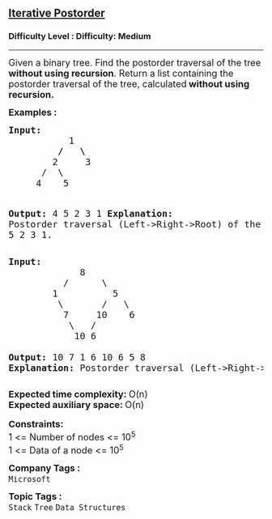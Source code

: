 <h2><a href="https://www.geeksforgeeks.org/problems/postorder-traversal-iterative/1?page=5&category=Tree&sortBy=submissions">Iterative Postorder</a></h2><h3>Difficulty Level : Difficulty: Medium</h3><hr><div class="problems_problem_content__Xm_eO"><p><span style="font-size: 18px;">Given a binary tree. Find the postorder traversal of the tree <strong>without using recursion</strong>. R</span><span style="font-size: 18px;">eturn a list containing the postorder traversal of the tree, calculated</span><strong style="font-size: 18px;">&nbsp;without using recursion.</strong></p>
<p><span style="font-size: 18px;"><strong>Examples :</strong></span></p>
<pre><span style="font-size: 18px;"><strong>Input:</strong>
<strong>           </strong>1
<strong>         /   \</strong>
        2     3
      /  \
     4    5

<strong>Output: </strong>4 5 2 3 1
<strong>Explanation: </strong>Postorder traversal (Left-&gt;Right-&gt;Root) of the tree is 4 5 2 3 1.
</span></pre>
<pre><span style="font-size: 18px;"><strong>Input:</strong>
             8
          /      \
        1          5
         \       /   \
          7     10    6
           \   /
&nbsp;           10 6

<strong>Output: </strong>10 7 1 6 10 6 5 8&nbsp;
<strong>Explanation: </strong>Postorder traversal (Left-&gt;Right-&gt;Root) of the tree is 10 7 1 6 10 6 5 8 .</span></pre>
<div>&nbsp;</div>
<div><span style="font-size: 18px;"><strong>Expected time complexity: </strong>O(n)</span></div>
<div><span style="font-size: 18px;"><strong>Expected auxiliary space: </strong>O(n)</span></div>
<div>&nbsp;</div>
<div><span style="font-size: 18px;"><strong>Constraints:</strong></span></div>
<div><span style="font-size: 18px;">1 &lt;= Number of nodes &lt;= 10<sup>5</sup><br>1 &lt;= Data of a node &lt;= 10<sup>5</sup></span></div></div><p><span style=font-size:18px><strong>Company Tags : </strong><br><code>Microsoft</code>&nbsp;<br><p><span style=font-size:18px><strong>Topic Tags : </strong><br><code>Stack</code>&nbsp;<code>Tree</code>&nbsp;<code>Data Structures</code>&nbsp;